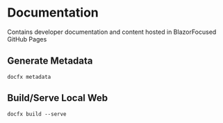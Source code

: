# Documentation

Contains developer documentation and content hosted in BlazorFocused GitHub Pages

## Generate Metadata

`docfx metadata`

## Build/Serve Local Web

`docfx build --serve`
